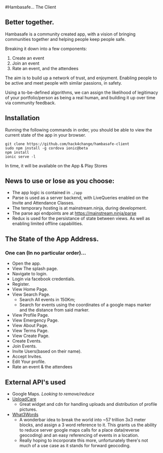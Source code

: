 #Hambasafe... The Client

## Better together.
Hambasafe is a community created app, with a vision of bringing communities together and helping people keep people safe.

Breaking it down into a few components:

1.  Create an event
2.  Join an event
3.  Rate an event, and the attendees

The aim is to build up a network of trust, and enjoyment. Enabling people to be active and meet people with similar passions, in safety.

Using a to-be-defined algorithms, we can assign the likelihood of legitimacy of your portfolio/person as being a real human, and building it up over time via community feedback.

## Installation

Running the following commands in order, you should be able to view the current state of the app in your browser.

```
git clone https://github.com/hack4change/hambasafe-client
sudo npm install -g cordova ionic@beta
npm install
ionic serve -l
```

In time, it will be available on the App & Play Stores

## News to use or lose as you choose:
* The app logic is contained in `./app`
* Parse is used as a server backend, with LiveQueries enabled on the Invite and Attendance Classes.
* The temporary hosting is at mainstream.ninja, during development.
* The parse api endpoints are at https://mainstream.ninja/parse
* Redux is used for the persistance of state between views. As well as enabling limited offline capabilities.


## The State of the App Address.
### One can (In no particular order)...
* Open the app.
* View The splash page.
* Navigate to login.
* Login via facebook credentials.
* Register.
* View Home Page.
* View Search Page.
  + Search All events in 150Km;
  + Search for events using the coordinates of a google maps marker and the distance from said marker.
* View Profile Page.
* View Emergency Page.
* View About Page.
* View Terms Page.
* View Create Page.
* Create Events.
* Join Events.
* Invite Users(based on their name).
* Accept Invites.
* Edit Your profile.
* Rate an event & the attendees


## External API's used
* Google Maps. *Looking to remove/reduce*
* [UploadCare](https://www.uploadcare.com)
  + Great widget and cdn for handling uploads and distribution of profile pictures.
* [What3Words](https://www.what3words.com)
  + A wonderbar idea to break the world into ~57 trillion 3x3 meter blocks, and assign a 3 word reference to it. This grants us the ability to reduce server google maps calls for a place data(reverse geocoding) and an easy referencing of events in a location.
  - Really hoping to incorporate this more, unfortunately there's not much of a use case as it stands for forward geocoding.
